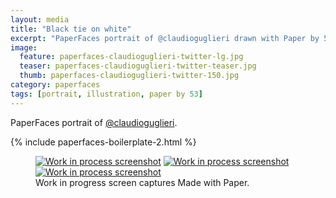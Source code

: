 ```yaml
---
layout: media
title: "Black tie on white"
excerpt: "PaperFaces portrait of @claudioguglieri drawn with Paper by 53 on an iPad."
image: 
  feature: paperfaces-claudioguglieri-twitter-lg.jpg
  teaser: paperfaces-claudioguglieri-twitter-teaser.jpg
  thumb: paperfaces-claudioguglieri-twitter-150.jpg
category: paperfaces
tags: [portrait, illustration, paper by 53]
---
```


PaperFaces portrait of [@claudioguglieri](http://twitter.com/claudioguglieri).

{% include paperfaces-boilerplate-2.html %}

<figure class="third">
  <a href="{{ site.url }}/images/paperfaces-claudioguglieri-process-1-lg.jpg"><img src="{{ site.url }}/images/paperfaces-claudioguglieri-process-1-600.jpg" alt="Work in process screenshot"></a>
  <a href="{{ site.url }}/images/paperfaces-claudioguglieri-process-2-lg.jpg"><img src="{{ site.url }}/images/paperfaces-claudioguglieri-process-2-600.jpg" alt="Work in process screenshot"></a>
  <a href="{{ site.url }}/images/paperfaces-claudioguglieri-process-3-lg.jpg"><img src="{{ site.url }}/images/paperfaces-claudioguglieri-process-3-600.jpg" alt="Work in process screenshot"></a>
  <figcaption>Work in progress screen captures Made with Paper.</figcaption>
</figure>